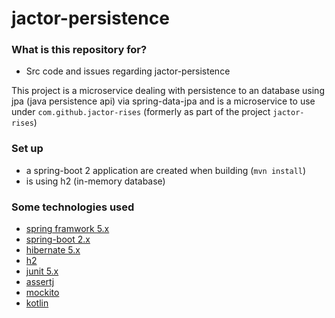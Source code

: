 # jactor-persistence #

### What is this repository for? ###

* Src code and issues regarding jactor-persistence

This project is a microservice dealing with persistence to an database using
jpa (java persistence api) via spring-data-jpa and is a microservice to use under
`com.github.jactor-rises` (formerly as part of the project `jactor-rises`)

### Set up ###

* a spring-boot 2 application are created when building (`mvn install`)
* is using h2 (in-memory database)

### Some technologies used ###

* [spring framwork 5.x](https://spring.io/projects/spring-framework)
* [spring-boot 2.x](https://spring.io/projects/spring-boot)
* [hibernate 5.x](http://hibernate.org/orm/)
* [h2](http://h2database.com)
* [junit 5.x](https://junit.org/junit5/)
* [assertj](https://joel-costigliola.github.io/assertj/)
* [mockito](http://site.mockito.org)
* [kotlin](https://kotlinlang.org)
